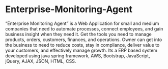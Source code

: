 # Enterprise-Monitoring-Agent
“Enterprise Monitoring Agent” is a Web Application for small and medium companies that need to automate processes, connect employees, and gain business insight when they need it. Get the tools you need to manage products, orders, customers, finances, and operations. Owner can get into the business to need to reduce costs, stay in compliance, deliver value to your customers, and effectively manage growth. Its a ERP based system developed using java spring framework, AWS, Bootstrap, JavaScript, jQuery, AJAX, JSON, HTML, CSS.
